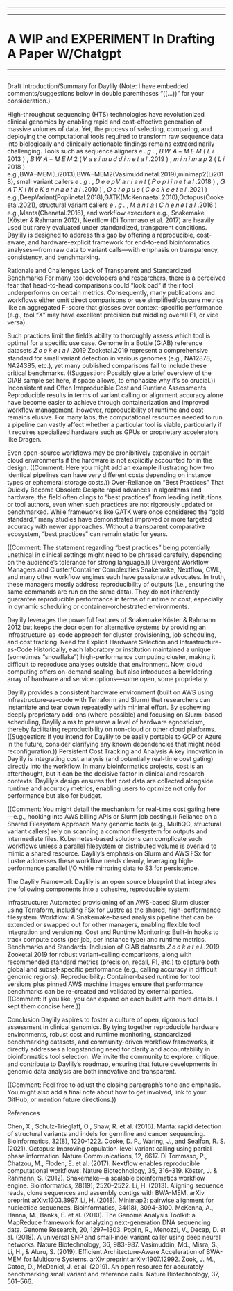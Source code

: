 
---
---
# A WIP and EXPERIMENT In Drafting A Paper W/Chatgpt
---
---

Draft Introduction/Summary for Daylily
(Note: I have embedded comments/suggestions below in double parentheses “((…))” for your consideration.)

High-throughput sequencing (HTS) technologies have revolutionized clinical genomics by enabling rapid and cost-effective generation of massive volumes of data. Yet, the process of selecting, comparing, and deploying the computational tools required to transform raw sequence data into biologically and clinically actionable findings remains extraordinarily challenging. Tools such as sequence aligners 
𝑒
.
𝑔
.
,
𝐵
𝑊
𝐴
−
𝑀
𝐸
𝑀
(
𝐿
𝑖
2013
)
,
𝐵
𝑊
𝐴
−
𝑀
𝐸
𝑀
2
(
𝑉
𝑎
𝑠
𝑖
𝑚
𝑢
𝑑
𝑑
𝑖
𝑛
𝑒
𝑡
𝑎
𝑙
.2019
)
,
𝑚
𝑖
𝑛
𝑖
𝑚
𝑎
𝑝
2
(
𝐿
𝑖
2018
)
e.g.,BWA−MEM(Li2013),BWA−MEM2(Vasimuddinetal.2019),minimap2(Li2018), small variant callers 
𝑒
.
𝑔
.
,
𝐷
𝑒
𝑒
𝑝
𝑉
𝑎
𝑟
𝑖
𝑎
𝑛
𝑡
(
𝑃
𝑜
𝑝
𝑙
𝑖
𝑛
𝑒
𝑡
𝑎
𝑙
.2018
)
,
𝐺
𝐴
𝑇
𝐾
(
𝑀
𝑐
𝐾
𝑒
𝑛
𝑛
𝑎
𝑒
𝑡
𝑎
𝑙
.2010
)
,
𝑂
𝑐
𝑡
𝑜
𝑝
𝑢
𝑠
(
𝐶
𝑜
𝑜
𝑘
𝑒
𝑒
𝑡
𝑎
𝑙
.2021
)
e.g.,DeepVariant(Poplinetal.2018),GATK(McKennaetal.2010),Octopus(Cookeetal.2021), structural variant callers 
𝑒
.
𝑔
.
,
𝑀
𝑎
𝑛
𝑡
𝑎
(
𝐶
ℎ
𝑒
𝑛
𝑒
𝑡
𝑎
𝑙
.2016
)
e.g.,Manta(Chenetal.2016), and workflow executors e.g., Snakemake (Köster & Rahmann 2012), Nextflow (Di Tommaso et al. 2017) are heavily used but rarely evaluated under standardized, transparent conditions. Daylily is designed to address this gap by offering a reproducible, cost-aware, and hardware-explicit framework for end-to-end bioinformatics analyses—from raw data to variant calls—with emphasis on transparency, consistency, and benchmarking.

Rationale and Challenges
Lack of Transparent and Standardized Benchmarks
For many tool developers and researchers, there is a perceived fear that head-to-head comparisons could “look bad” if their tool underperforms on certain metrics. Consequently, many publications and workflows either omit direct comparisons or use simplified/obscure metrics like an aggregated F-score that glosses over context-specific performance (e.g., tool “X” may have excellent precision but middling overall F1, or vice versa).

Such practices limit the field’s ability to thoroughly assess which tool is optimal for a specific use case.
Genome in a Bottle (GIAB) reference datasets 
𝑍
𝑜
𝑜
𝑘
𝑒
𝑡
𝑎
𝑙
.2019
Zooketal.2019 represent a comprehensive standard for small variant detection in various genomes (e.g., NA12878, NA24385, etc.), yet many published comparisons fail to include these critical benchmarks.
((Suggestion: Possibly give a brief overview of the GIAB sample set here, if space allows, to emphasize why it’s so crucial.))
Inconsistent and Often Irreproducible Cost and Runtime Assessments
Reproducible results in terms of variant calling or alignment accuracy alone have become easier to achieve through containerization and improved workflow management. However, reproducibility of runtime and cost remains elusive. For many labs, the computational resources needed to run a pipeline can vastly affect whether a particular tool is viable, particularly if it requires specialized hardware such as GPUs or proprietary accelerators like Dragen.

Even open-source workflows may be prohibitively expensive in certain cloud environments if the hardware is not explicitly accounted for in the design.
((Comment: Here you might add an example illustrating how two identical pipelines can have very different costs depending on instance types or ephemeral storage costs.))
Over-Reliance on “Best Practices” That Quickly Become Obsolete
Despite rapid advances in algorithms and hardware, the field often clings to “best practices” from leading institutions or tool authors, even when such practices are not rigorously updated or benchmarked. While frameworks like GATK were once considered the “gold standard,” many studies have demonstrated improved or more targeted accuracy with newer approaches. Without a transparent comparative ecosystem, “best practices” can remain static for years.

((Comment: The statement regarding “best practices” being potentially unethical in clinical settings might need to be phrased carefully, depending on the audience’s tolerance for strong language.))
Divergent Workflow Managers and Cluster/Container Complexities
Snakemake, Nextflow, CWL, and many other workflow engines each have passionate advocates. In truth, these managers mostly address reproducibility of outputs (i.e., ensuring the same commands are run on the same data). They do not inherently guarantee reproducible performance in terms of runtime or cost, especially in dynamic scheduling or container-orchestrated environments.

Daylily leverages the powerful features of Snakemake Köster & Rahmann 2012 but keeps the door open for alternative systems by providing an infrastructure-as-code approach for cluster provisioning, job scheduling, and cost tracking.
Need for Explicit Hardware Selection and Infrastructure-as-Code
Historically, each laboratory or institution maintained a unique (sometimes “snowflake”) high-performance computing cluster, making it difficult to reproduce analyses outside that environment. Now, cloud computing offers on-demand scaling, but also introduces a bewildering array of hardware and service options—some open, some proprietary.

Daylily provides a consistent hardware environment (built on AWS using infrastructure-as-code with Terraform and Slurm) that researchers can instantiate and tear down repeatedly with minimal effort.
By eschewing deeply proprietary add-ons (where possible) and focusing on Slurm-based scheduling, Daylily aims to preserve a level of hardware agnosticism, thereby facilitating reproducibility on non-cloud or other cloud platforms.
((Suggestion: If you intend for Daylily to be easily portable to GCP or Azure in the future, consider clarifying any known dependencies that might need reconfiguration.))
Persistent Cost Tracking and Analysis
A key innovation in Daylily is integrating cost analysis (and potentially real-time cost gating) directly into the workflow. In many bioinformatics projects, cost is an afterthought, but it can be the decisive factor in clinical and research contexts. Daylily’s design ensures that cost data are collected alongside runtime and accuracy metrics, enabling users to optimize not only for performance but also for budget.

((Comment: You might detail the mechanism for real-time cost gating here—e.g., hooking into AWS billing APIs or Slurm job costing.))
Reliance on a Shared Filesystem Approach
Many genomic tools (e.g., MultiQC, structural variant callers) rely on scanning a common filesystem for outputs and intermediate files. Kubernetes-based solutions can complicate such workflows unless a parallel filesystem or distributed volume is overlaid to mimic a shared resource. Daylily’s emphasis on Slurm and AWS FSx for Lustre addresses these workflow needs cleanly, leveraging high-performance parallel I/O while mirroring data to S3 for persistence.

The Daylily Framework
Daylily is an open source blueprint that integrates the following components into a cohesive, reproducible system:

Infrastructure: Automated provisioning of an AWS-based Slurm cluster using Terraform, including FSx for Lustre as the shared, high-performance filesystem.
Workflow: A Snakemake-based analysis pipeline that can be extended or swapped out for other managers, enabling flexible tool integration and versioning.
Cost and Runtime Monitoring: Built-in hooks to track compute costs (per job, per instance type) and runtime metrics.
Benchmarks and Standards: Inclusion of GIAB datasets 
𝑍
𝑜
𝑜
𝑘
𝑒
𝑡
𝑎
𝑙
.2019
Zooketal.2019 for robust variant-calling comparisons, along with recommended standard metrics (precision, recall, F1, etc.) to capture both global and subset-specific performance (e.g., calling accuracy in difficult genomic regions).
Reproducibility: Container-based runtime for tool versions plus pinned AWS machine images ensure that performance benchmarks can be re-created and validated by external parties.
((Comment: If you like, you can expand on each bullet with more details. I kept them concise here.))

Conclusion
Daylily aspires to foster a culture of open, rigorous tool assessment in clinical genomics. By tying together reproducible hardware environments, robust cost and runtime monitoring, standardized benchmarking datasets, and community-driven workflow frameworks, it directly addresses a longstanding need for clarity and accountability in bioinformatics tool selection. We invite the community to explore, critique, and contribute to Daylily’s roadmap, ensuring that future developments in genomic data analysis are both innovative and transparent.

((Comment: Feel free to adjust the closing paragraph’s tone and emphasis. You might also add a final note about how to get involved, link to your GitHub, or mention future directions.))

References

Chen, X., Schulz-Trieglaff, O., Shaw, R. et al. (2016). Manta: rapid detection of structural variants and indels for germline and cancer sequencing. Bioinformatics, 32(8), 1220-1222.
Cooke, D. P., Waring, J., and Sealfon, R. S. (2021). Octopus: Improving population-level variant calling using partial-phase information. Nature Communications, 12, 6617.
Di Tommaso, P., Chatzou, M., Floden, E. et al. (2017). Nextflow enables reproducible computational workflows. Nature Biotechnology, 35, 316–319.
Köster, J. & Rahmann, S. (2012). Snakemake—a scalable bioinformatics workflow engine. Bioinformatics, 28(19), 2520–2522.
Li, H. (2013). Aligning sequence reads, clone sequences and assembly contigs with BWA-MEM. arXiv preprint arXiv:1303.3997.
Li, H. (2018). Minimap2: pairwise alignment for nucleotide sequences. Bioinformatics, 34(18), 3094-3100.
McKenna, A., Hanna, M., Banks, E. et al. (2010). The Genome Analysis Toolkit: a MapReduce framework for analyzing next-generation DNA sequencing data. Genome Research, 20, 1297–1303.
Poplin, R., Menozzi, V., Decap, D. et al. (2018). A universal SNP and small-indel variant caller using deep neural networks. Nature Biotechnology, 36, 983-987.
Vasimuddin, Md., Misra, S., Li, H., & Aluru, S. (2019). Efficient Architecture-Aware Acceleration of BWA-MEM for Multicore Systems. arXiv preprint arXiv:1907.12992.
Zook, J. M., Catoe, D., McDaniel, J. et al. (2019). An open resource for accurately benchmarking small variant and reference calls. Nature Biotechnology, 37, 561–566.
